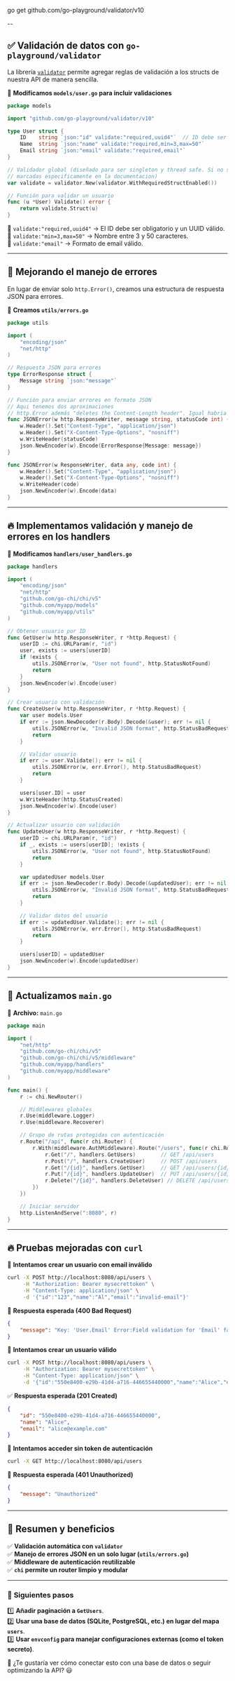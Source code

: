 


go get github.com/go-playground/validator/v10


--

## ✅ **Validación de datos con `go-playground/validator`**  
La librería [`validator`](https://github.com/go-playground/validator) permite agregar reglas de validación a los structs de nuestra API de manera sencilla.

📌 **Modificamos `models/user.go` para incluir validaciones**  
```go
package models

import "github.com/go-playground/validator/v10"

type User struct {
    ID    string `json:"id" validate:"required,uuid4"`  // ID debe ser un UUID válido
    Name  string `json:"name" validate:"required,min=3,max=50"`
    Email string `json:"email" validate:"required,email"`
}

// Validador global (diseñado para ser singleton y thread safe. Si no se usa así se pierde performance. Las funciones no thread-safe están
// marcadas especificamente en la documentacion)
var validate = validator.New(validator.WithRequiredStructEnabled())

// Función para validar un usuario
func (u *User) Validate() error {
    return validate.Struct(u)
}
```
🔹 `validate:"required,uuid4"` → El ID debe ser obligatorio y un UUID válido.  
🔹 `validate:"min=3,max=50"` → Nombre entre 3 y 50 caracteres.  
🔹 `validate:"email"` → Formato de email válido.  

---

## 🚀 **Mejorando el manejo de errores**
En lugar de enviar solo `http.Error()`, creamos una estructura de respuesta JSON para errores.

📌 **Creamos `utils/errors.go`**  
```go
package utils

import (
    "encoding/json"
    "net/http"
)

// Respuesta JSON para errores
type ErrorResponse struct {
    Message string `json:"message"`
}

// Función para enviar errores en formato JSON
// Aqui tenemos dos aproximaciones
// http.Error además "deletes the Content-Length header". Igual habria que incorporarlo si acabamos usando algo de esto
func JSONError(w http.ResponseWriter, message string, statusCode int) {
    w.Header().Set("Content-Type", "application/json")
    w.Header().Set("X-Content-Type-Options", "nosniff")
    w.WriteHeader(statusCode)
    json.NewEncoder(w).Encode(ErrorResponse{Message: message})
}

func JSONError(w ResponseWriter, data any, code int) {
	w.Header().Set("Content-Type", "application/json")
	w.Header().Set("X-Content-Type-Options", "nosniff")
	w.WriteHeader(code)
	json.NewEncoder(w).Encode(data)
}
```

---

## 🔥 **Implementamos validación y manejo de errores en los handlers**  
📌 **Modificamos `handlers/user_handlers.go`**  
```go
package handlers

import (
    "encoding/json"
    "net/http"
    "github.com/go-chi/chi/v5"
    "github.com/myapp/models"
    "github.com/myapp/utils"
)

// Obtener usuario por ID
func GetUser(w http.ResponseWriter, r *http.Request) {
    userID := chi.URLParam(r, "id")
    user, exists := users[userID]
    if !exists {
        utils.JSONError(w, "User not found", http.StatusNotFound)
        return
    }
    json.NewEncoder(w).Encode(user)
}

// Crear usuario con validación
func CreateUser(w http.ResponseWriter, r *http.Request) {
    var user models.User
    if err := json.NewDecoder(r.Body).Decode(&user); err != nil {
        utils.JSONError(w, "Invalid JSON format", http.StatusBadRequest)
        return
    }

    // Validar usuario
    if err := user.Validate(); err != nil {
        utils.JSONError(w, err.Error(), http.StatusBadRequest)
        return
    }

    users[user.ID] = user
    w.WriteHeader(http.StatusCreated)
    json.NewEncoder(w).Encode(user)
}

// Actualizar usuario con validación
func UpdateUser(w http.ResponseWriter, r *http.Request) {
    userID := chi.URLParam(r, "id")
    if _, exists := users[userID]; !exists {
        utils.JSONError(w, "User not found", http.StatusNotFound)
        return
    }

    var updatedUser models.User
    if err := json.NewDecoder(r.Body).Decode(&updatedUser); err != nil {
        utils.JSONError(w, "Invalid JSON format", http.StatusBadRequest)
        return
    }

    // Validar datos del usuario
    if err := updatedUser.Validate(); err != nil {
        utils.JSONError(w, err.Error(), http.StatusBadRequest)
        return
    }

    users[userID] = updatedUser
    json.NewEncoder(w).Encode(updatedUser)
}
```
---
## 📌 **Actualizamos `main.go`**
📌 **Archivo:** `main.go`  
```go
package main

import (
    "net/http"
    "github.com/go-chi/chi/v5"
    "github.com/go-chi/chi/v5/middleware"
    "github.com/myapp/handlers"
    "github.com/myapp/middleware"
)

func main() {
    r := chi.NewRouter()

    // Middlewares globales
    r.Use(middleware.Logger)
    r.Use(middleware.Recoverer)

    // Grupo de rutas protegidas con autenticación
    r.Route("/api", func(r chi.Router) {
        r.With(middleware.AuthMiddleware).Route("/users", func(r chi.Router) {
            r.Get("/", handlers.GetUsers)        // GET /api/users
            r.Post("/", handlers.CreateUser)     // POST /api/users
            r.Get("/{id}", handlers.GetUser)     // GET /api/users/{id}
            r.Put("/{id}", handlers.UpdateUser)  // PUT /api/users/{id}
            r.Delete("/{id}", handlers.DeleteUser) // DELETE /api/users/{id}
        })
    })

    // Iniciar servidor
    http.ListenAndServe(":8080", r)
}
```
---
## 🔥 **Pruebas mejoradas con `curl`**  
🔹 **Intentamos crear un usuario con email inválido**  
```sh
curl -X POST http://localhost:8080/api/users \
     -H "Authorization: Bearer mysecrettoken" \
     -H "Content-Type: application/json" \
     -d '{"id":"123","name":"Al","email":"invalid-email"}'
```
🛑 **Respuesta esperada (400 Bad Request)**  
```json
{
    "message": "Key: 'User.Email' Error:Field validation for 'Email' failed on the 'email' tag"
}
```
🔹 **Intentamos crear un usuario válido**  
```sh
curl -X POST http://localhost:8080/api/users \
     -H "Authorization: Bearer mysecrettoken" \
     -H "Content-Type: application/json" \
     -d '{"id":"550e8400-e29b-41d4-a716-446655440000","name":"Alice","email":"alice@example.com"}'
```
✅ **Respuesta esperada (201 Created)**  
```json
{
    "id": "550e8400-e29b-41d4-a716-446655440000",
    "name": "Alice",
    "email": "alice@example.com"
}
```
🔹 **Intentamos acceder sin token de autenticación**  
```sh
curl -X GET http://localhost:8080/api/users
```
🛑 **Respuesta esperada (401 Unauthorized)**  
```json
{
    "message": "Unauthorized"
}
```
---
## 🏁 **Resumen y beneficios**
✅ **Validación automática con `validator`**  
✅ **Manejo de errores JSON en un solo lugar (`utils/errors.go`)**  
✅ **Middleware de autenticación reutilizable**  
✅ **`chi` permite un router limpio y modular**  

---

### 🎯 **Siguientes pasos**
1️⃣ **Añadir paginación a `GetUsers`**.  
2️⃣ **Usar una base de datos (SQLite, PostgreSQL, etc.) en lugar del mapa `users`**.  
3️⃣ **Usar `envconfig` para manejar configuraciones externas (como el token secreto)**.  

🚀 ¿Te gustaría ver cómo conectar esto con una base de datos o seguir optimizando la API? 😃